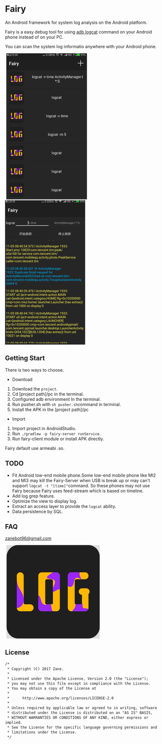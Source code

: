 # Fairy

An Android framework for system log analysis on the Android platform.

Fairy is a easy debug tool for using [adb logcat](https://developer.android.com/studio/command-line/logcat.html?hl=zh-cn#outputFormat) command on your Android phone instead of on your PC.

You can scan the system log informatio anywhere with your Android phone.

​                          ![](/screenshot/Screenshot_1.png)              ![](/screenshot/Screenshot_2.png)

## Getting Start

There is two ways to choose.

+ Download

1. Download the `project`.
2. Cd [project path]/pc in the terminal.
3. Configured adb environment In the terminal.
4. Run pusher.sh with `sh pusher.sh`command in terminal.
5. Install the APK in the [project path]/pc

+ Import

1. Import project in AndroidStudio.
2. Run `./gradlew -p fairy-server runService`.
3. Run fairy-client module or install APK directly.

Fairy default use armeabi .so.

## TODO

- Fit Android low-end mobile phone.Some low-end mobile phone like MI2 and MI3 may kill the Fairy-Server when USB is break up or may can't support `logcat -t "[time]"`command. So these phones may not use Fairy because Fairy uses feed-stream which is based on timeline.
- Add log grep feature.
- Optimize the view to display log.
- Extract an access layer to provide the `logcat` ability.
- Data persistence by SQL.

## FAQ

zanebot96@gmail.com

​​                                                                     ![](/screenshot/icon.png)

## License

```
/*
 * Copyright (C) 2017 Zane.
 *
 * Licensed under the Apache License, Version 2.0 (the "License");
 * you may not use this file except in compliance with the License.
 * You may obtain a copy of the License at
 *
 *      http://www.apache.org/licenses/LICENSE-2.0
 *
 * Unless required by applicable law or agreed to in writing, software
 * distributed under the License is distributed on an "AS IS" BASIS,
 * WITHOUT WARRANTIES OR CONDITIONS OF ANY KIND, either express or implied.
 * See the License for the specific language governing permissions and
 * limitations under the License.
 */
```

